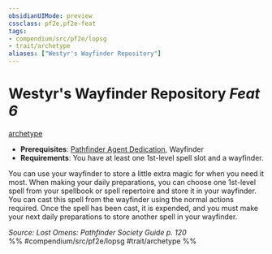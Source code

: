 ```yaml
---
obsidianUIMode: preview
cssclass: pf2e,pf2e-feat
tags:
- compendium/src/pf2e/lopsg
- trait/archetype
aliases: ["Westyr's Wayfinder Repository"]
---
```

# Westyr's Wayfinder Repository  *Feat 6*  
[archetype](rules/traits/archetype.md)  

- **Prerequisites**: [Pathfinder Agent Dedication](compendium/feats/pathfinder-agent-dedication-lowg.md), Wayfinder
- **Requirements**: You have at least one 1st-level spell slot and a wayfinder.

You can use your wayfinder to store a little extra magic for when you need it most. When making your daily preparations, you can choose one 1st-level spell from your spellbook or spell repertoire and store it in your wayfinder. You can cast this spell from the wayfinder using the normal actions required. Once the spell has been cast, it is expended, and you must make your next daily preparations to store another spell in your wayfinder.

*Source: Lost Omens: Pathfinder Society Guide p. 120*  
%% #compendium/src/pf2e/lopsg #trait/archetype %%